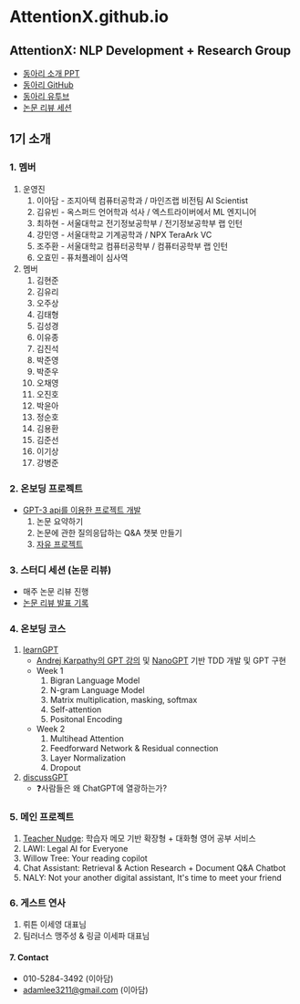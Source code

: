 # AttentionX.github.io

## AttentionX: NLP Development + Research Group
- [동아리 소개 PPT](https://docs.google.com/presentation/d/1Hgeds1l9y3JyJUjXU_E-IhrXICpvgDN2WZeFHhnQ4xI/edit?usp=sharing)
- [동아리 GitHub](https://github.com/AttentionX)
- [동아리 유투브](https://www.youtube.com/@attentionx)
- [논문 리뷰 세션](https://skillful-houseboat-70c.notion.site/Study-Sessions-614371ce36a64c318b6c6bf3980f4467)

## 1기 소개

### 1. 멤버
1. 운영진
    1. 이아담 - 조지아텍 컴퓨터공학과 / 마인즈랩 비전팀 AI Scientist
    2. 김유빈 - 옥스퍼드 언어학과 석사 / 엑스트라이버에서 ML 엔지니어
    3. 최하현 - 서울대학교 전기정보공학부 / 전기정보공학부 랩 인턴
    4. 강민영 - 서울대학교 기계공학과 / NPX TeraArk VC
    5. 조주환 - 서울대학교 컴퓨터공학부 / 컴퓨터공학부 랩 인턴
    6. 오효민 - 퓨처플레이 심사역
2. 멤버
    1. 김현준
    2. 김유리
    3. 오주상
    4. 김태형
    5. 김성경
    6. 이유종
    7. 김진석
    8. 박준영
    9. 박준우
    10. 오채영
    11. 오진호
    12. 박윤아
    13. 정순호
    14. 김용환
    15. 김준선
    16. 이기상
    17. 강병준


### 2. 온보딩 프로젝트
- [GPT-3 api를 이용한 프로젝트 개발](https://github.com/AttentionX/onboarding-projects)
    1. 논문 요약하기
    2. 논문에 관한 질의응답하는 Q&A 챗봇 만들기
    3. [자유 프로젝트](https://skillful-houseboat-70c.notion.site/Onboarding-Projects-b698486677d34ca1a5ea6c0d79ed7a28)


### 3. 스터디 세션 (논문 리뷰)
- 매주 논문 리뷰 진행
- [논문 리뷰 발표 기록](https://skillful-houseboat-70c.notion.site/Study-Sessions-614371ce36a64c318b6c6bf3980f4467)


### 4. 온보딩 코스
1. [learnGPT](https://github.com/AttentionX/learnGPT/)
    - [Andrej Karpathy의 GPT 강의](https://www.youtube.com/watch?v=kCc8FmEb1nY) 및 [NanoGPT](https://github.com/karpathy/nanoGPT) 기반 TDD 개발 및 GPT 구현
    - Week 1
        1. Bigran Language Model
        2. N-gram Language Model
        3. Matrix multiplication, masking, softmax
        4. Self-attention
        5. Positonal Encoding
    - Week 2
        1. Multihead Attention
        2. Feedforward Network & Residual connection
        3. Layer Normalization
        4. Dropout
2. [discussGPT](https://github.com/AttentionX/discuss-chatgpt)
    - ❓사람들은 왜 ChatGPT에 열광하는가?


### 5. 메인 프로젝트
1. [Teacher Nudge](https://youtu.be/Znfsy19kcQI): 학습자 메모 기반 확장형 + 대화형 영어 공부 서비스
2. LAWI: Legal AI for Everyone
3. Willow Tree: Your reading copilot
4. Chat Assistant: Retrieval & Action Research + Document Q&A Chatbot
5. NALY: Not your another digital assistant, It's time to meet your friend


### 6. 게스트 연사
1. 뤼튼 이세영 대표님
2. 팀러너스 맹주성 & 링글 이세파 대표님


#### 7. Contact
- 010-5284-3492 (이아담)
- adamlee3211@gmail.com (이아담)
